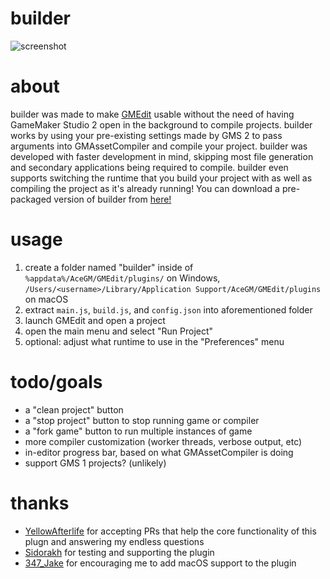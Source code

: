 # builder
![screenshot](https://i.imgur.com/eift2aO.png)

# about
builder was made to make [GMEdit](https://github.com/GameMakerDiscord/GMEdit/) usable without the need of having GameMaker Studio 2 open in the background to compile projects. builder works by using your pre-existing settings made by GMS 2 to pass arguments into GMAssetCompiler and compile your project. builder was developed with faster development in mind, skipping most file generation and secondary applications being required to compile. builder even supports switching the runtime that you build your project with as well as compiling the project as it's already running! You can download a pre-packaged version of builder from [here!](https://github.com/nommiin/builder/releases)

# usage
1. create a folder named "builder" inside of `%appdata%/AceGM/GMEdit/plugins/` on Windows, `/Users/<username>/Library/Application Support/AceGM/GMEdit/plugins` on macOS
2. extract `main.js`, `build.js`, and `config.json` into aforementioned folder
3. launch GMEdit and open a project
4. open the main menu and select "Run Project"
5. optional: adjust what runtime to use in the "Preferences" menu

# todo/goals
* a "clean project" button
* a "stop project" button to stop running game or compiler
* a "fork game" button to run multiple instances of game
* more compiler customization (worker threads, verbose output, etc)
* in-editor progress bar, based on what GMAssetCompiler is doing
* support GMS 1 projects? (unlikely)

# thanks
* [YellowAfterlife](https://twitter.com/YellowAfterlife) for accepting PRs that help the core functionality of this plugn and answering my endless questions
* [Sidorakh](https://github.com/sidorakh/) for testing and supporting the plugin
* [347_Jake](https://twitter.com/347_Jake) for encouraging me to add macOS support to the plugin
